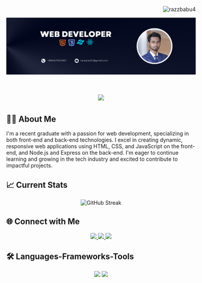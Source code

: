 <p align="right"> <img src="https://komarev.com/ghpvc/?username=razzbabu4&label=Profile%20views&color=0e75b6&style=flat" alt="razzbabu4" /> </p>

<img src="https://raw.githubusercontent.com/razzbabu4/razzbabu4/main/banner.png" />

<h1 align="center">
    <img src="https://readme-typing-svg.herokuapp.com/?font=Righteous&size=35&center=true&vCenter=true&width=500&height=70&duration=4000&lines=Hi+There!+👋;+I'm+Md.Tareq+Masud!;" />
</h1>

## 🧑‍💻 About Me
I'm a recent graduate with a passion for web development, specializing in both front-end and back-end technologies. I excel in creating dynamic, responsive web applications using HTML, CSS, and JavaScript on the front-end, and Node.js and Express on the back-end. I'm eager to continue learning and growing in the tech industry and excited to contribute to impactful projects.

## :chart_with_upwards_trend: Current Stats

<div align="center">
    <img src="https://github-readme-streak-stats.herokuapp.com?user=razzbabu4&theme=transparent&hide_border=true&border_radius=4&date_format=M%20j%5B%2C%20Y%5D&ring=E58307&fire=E58307&currStreakLabel=E58307&stroke=EB545400&currStreakNum=E58307&dates=E58307" alt="GitHub Streak" />
</div>

## 🌐 Connect with Me
<div align="center"> 
  <a href="mailto:tareqraz07@gmail.com">
    <img src="https://img.shields.io/badge/Gmail-333333?style=for-the-badge&logo=gmail&logoColor=red" />
  </a>
  <a href="https://linkedin.com/in/md-tareq-masud" target="_blank">
    <img src="https://img.shields.io/badge/LinkedIn-0077B5?style=for-the-badge&logo=linkedin&logoColor=white" target="_blank" />
  </a>
  <a href="https://md-tareq-masud-portfolio.netlify.app" target="_blank">
     <img src="https://img.shields.io/badge/Portfolio-FF5722?style=for-the-badge&logo=todoist&logoColor=white" target="_blank" /> <!-- sqlite, safari, google-chrome are other good icon options -->
  </a>
</div>

## 🛠️ Languages-Frameworks-Tools
<div align="center">
    <img src="https://skillicons.dev/icons?i=html,css,tailwind,c,javascript,react" />
    <img src="https://skillicons.dev/icons?i=nodejs,express,firebase,mongodb,vscode,git,github,figma" /><br>
</div>
